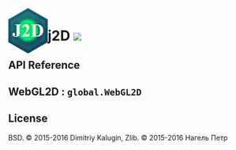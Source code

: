 <img src="https://github.com/fsggs/j2d/blob/0.2.0-dev/src/img/logo.png?raw=true" align="left" width="80"/>
<h1 align="left">j2D <a href="https://www.versioneye.com/user/projects/56afa5f63d82b9003761dfc8">
    <img src="https://www.versioneye.com/user/projects/56afa5f63d82b9003761dfc8/badge.svg?style=flat"/></a></h1>


## API Reference

<a name="module_WebGL2D"></a>

## WebGL2D : <code>global.WebGL2D</code>

## License

BSD. © 2015-2016 Dimitriy Kalugin, Zlib. © 2015-2016 Нагель Петр

